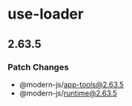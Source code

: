 # use-loader

## 2.63.5

### Patch Changes

- @modern-js/app-tools@2.63.5
- @modern-js/runtime@2.63.5
